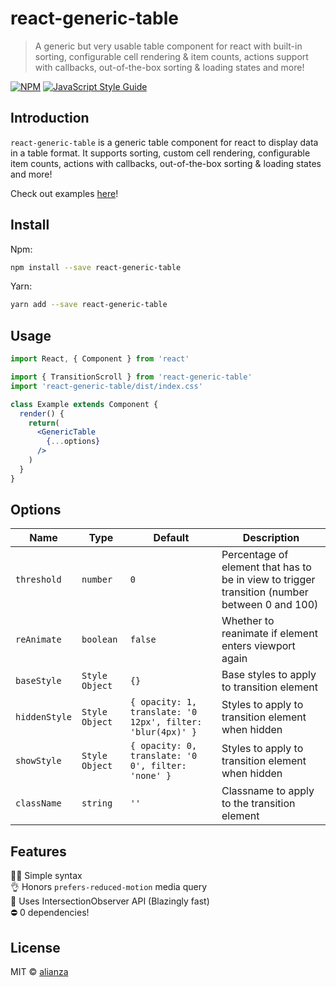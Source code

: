 # react-generic-table

> A generic but very usable table component for react with built-in sorting, 
> configurable cell rendering & item counts, actions support with callbacks, out-of-the-box sorting & loading states and more!

[![NPM](https://img.shields.io/npm/v/react-generic-table.svg)](https://www.npmjs.com/package/react-generic-table) [![JavaScript Style Guide](https://img.shields.io/badge/code_style-standard-brightgreen.svg)](https://standardjs.com)

## Introduction

`react-generic-table` is a generic table component for react to display data in a table format. It supports sorting,
custom cell rendering, configurable item counts, actions with callbacks, out-of-the-box sorting & loading states and more!

Check out examples [here](https://alianza.github.io/react-generic-table/)!

## Install
Npm:
```bash
npm install --save react-generic-table
```
Yarn:
```bash
yarn add --save react-generic-table
```

## Usage

```jsx
import React, { Component } from 'react'

import { TransitionScroll } from 'react-generic-table'
import 'react-generic-table/dist/index.css'

class Example extends Component {
  render() {
    return(
      <GenericTable
        {...options}
      />
    )
  }
}
```

## Options

| Name          | Type           | Default                                                    | Description                                                                                   |
|---------------|----------------|------------------------------------------------------------|-----------------------------------------------------------------------------------------------|
| `threshold`   | `number`       | `0`                                                        | Percentage of element that has to be in view to trigger transition (number between 0 and 100) |
| `reAnimate`   | `boolean`      | `false`                                                    | Whether to reanimate if element enters viewport again                                         |
| `baseStyle`   | `Style Object` | `{}`                                                       | Base styles to apply to transition element                                                    |
| `hiddenStyle` | `Style Object` | `{ opacity: 1, translate: '0 12px', filter: 'blur(4px)' }` | Styles to apply to transition element when hidden                                             |
| `showStyle`   | `Style Object` | `{ opacity: 0, translate: '0 0', filter: 'none' }`         | Styles to apply to transition element when hidden                                             |
| `className`   | `string`       | `''`                                                       | Classname to apply to the transition element                                                  |

## Features

😮‍💨 Simple syntax  
👌 Honors `prefers-reduced-motion` media query  
🚀 Uses IntersectionObserver API (Blazingly fast)  
⛔ 0 dependencies!

## License

MIT © [alianza](https://github.com/alianza)
